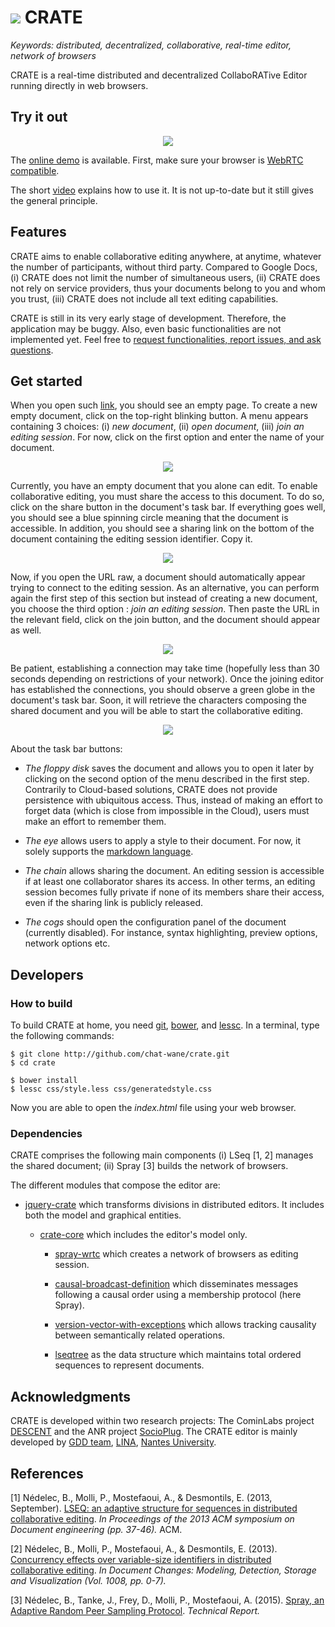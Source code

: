# <img src="https://raw.githubusercontent.com/Chat-Wane/CRATE/master/img/crateicon.png" > CRATE

<i>Keywords: distributed, decentralized, collaborative, real-time editor,
network of browsers</i>

CRATE is a real-time distributed and decentralized CollaboRATive Editor running
directly in web browsers.

## Try it out

<div style="text-align:center; width:inherit"> <img
  src="https://raw.githubusercontent.com/Chat-Wane/CRATE/master/img/screenshot.png"
  style="max-width:500px"/> </div>

The [online demo](http://chat-wane.github.io/CRATE/) is available. First, make
sure your browser is [WebRTC
compatible](http://caniuse.com/#feat=rtcpeerconnection).

The short
[video](https://www.dropbox.com/s/egf2c2do1jd331w/CRATE-video.mp4?dl=0) explains
how to use it. It is not up-to-date but it still gives the general principle.

## Features

CRATE aims to enable collaborative editing anywhere, at anytime, whatever the
number of participants, without third party. Compared to Google Docs, (i) CRATE
does not limit the number of simultaneous users, (ii) CRATE does not rely on
service providers, thus your documents belong to you and whom you trust, (iii)
CRATE does not include all text editing capabilities.

CRATE is still in its very early stage of development. Therefore, the
application may be buggy. Also, even basic functionalities are not implemented
yet. Feel free to [request functionalities, report issues, and ask
questions](https://github.com/Chat-Wane/CRATE/issues).

## Get started

When you open such [link](http://chat-wane.github.io/CRATE), you should see an
empty page. To create a new empty document, click on the top-right blinking
button. A menu appears containing 3 choices: (i) <i>new document</i>, (ii)
<i>open document</i>, (iii) <i>join an editing session</i>. For now, click on
the first option and enter the name of your document.

<div style="text-align:center; width:inherit"> <img
  src="https://raw.githubusercontent.com/Chat-Wane/CRATE/master/img/new.gif"
  style="max-width:500px"/> </div>

Currently, you have an empty document that you alone can edit. To enable
collaborative editing, you must share the access to this document. To do so,
click on the share button in the document's task bar. If everything goes well,
you should see a blue spinning circle meaning that the document is accessible.
In addition, you should see a sharing link on the bottom of the document
containing the editing session identifier. Copy it.

<div style="text-align:center; width:inherit"> <img
  src="https://raw.githubusercontent.com/Chat-Wane/CRATE/master/img/share.gif"
  style="max-width:500px"/> </div>

Now, if you open the URL raw, a document should automatically appear trying to
connect to the editing session. As an alternative, you can perform again the
first step of this section but instead of creating a new document, you choose
the third option : <i>join an editing session</i>. Then paste the URL in the
relevant field, click on the join button, and the document should appear as
well.

<div style="text-align:center; width:inherit"> <img
  src="https://raw.githubusercontent.com/Chat-Wane/CRATE/master/img/join.gif"
  style="max-width:500px"/> </div>

Be patient, establishing a connection may take time (hopefully less than 30
seconds depending on restrictions of your network). Once the joining editor has
established the connections, you should observe a green globe in the document's
task bar. Soon, it will retrieve the characters composing the shared document
and you will be able to start the collaborative editing.

<div style="text-align:center; width:inherit"> <img
  src="https://raw.githubusercontent.com/Chat-Wane/CRATE/master/img/writing.gif"
  style="max-width:500px"/> </div>

About the task bar buttons:

* <i>The floppy disk</i> saves the document and allows you to open it later by
  clicking on the second option of the menu described in the first
  step. Contrarily to Cloud-based solutions, CRATE does not provide persistence
  with ubiquitous access. Thus, instead of making an effort to forget data
  (which is close from impossible in the Cloud), users must make an effort to
  remember them.

* <i>The eye</i> allows users to apply a style to their document. For now, it
  solely supports the [markdown
  language](https://en.wikipedia.org/wiki/Markdown).

* <i>The chain</i> allows sharing the document. An editing session is accessible
  if at least one collaborator shares its access. In other terms, an editing
  session becomes fully private if none of its members share their access, even
  if the sharing link is publicly released.

* <i>The cogs</i> should open the configuration panel of the document (currently
  disabled). For instance, syntax highlighting, preview options, network options
  etc.

## Developers
### How to build
To build CRATE at home, you need [git](https://git-scm.com/),
[bower](http://bower.io/), and [lessc](http://lesscss.org/). In a terminal, type
the following commands:
```
$ git clone http://github.com/chat-wane/crate.git
$ cd crate

$ bower install
$ lessc css/style.less css/generatedstyle.css
```
Now you are able to open the <i>index.html</i> file using your web browser.

### Dependencies
CRATE comprises the following main components (i) LSeq [1, 2] manages the shared
document; (ii) Spray [3] builds the network of browsers.

The different modules that compose the editor are:

* [jquery-crate](https://github.com/Chat-Wane/jquery-crate) which transforms
  divisions in distributed editors. It includes both the model and graphical
  entities.

  * [crate-core](https://github.com/Chat-Wane/crate-core) which includes the
    editor's model only.

    * [spray-wrtc](https://github.com/Chat-Wane/spray-wrtc) which creates a
      network of browsers as editing session.

    * [causal-broadcast-definition](https://github.com/Chat-Wane/CausalBroadcastDefinition)
      which disseminates messages following a causal order using a membership
      protocol (here Spray).

    * [version-vector-with-exceptions](https://github.com/Chat-Wane/version-vector-with-exceptions)
      which allows tracking causality between semantically related operations.

    * [lseqtree](https://github.com/Chat-Wane/LSEQTree) as the data structure
      which maintains total ordered sequences to represent documents.

## Acknowledgments

CRATE is developed within two research projects: The CominLabs project
[DESCENT](http://www.descent.cominlabs.ueb.eu/) and the ANR project
[SocioPlug](http://socioplug.univ-nantes.fr/). The CRATE editor is mainly
developed by [GDD team](https://sites.google.com/site/gddlina/),
[LINA](https://www.lina.univ-nantes.fr/), [Nantes
University](http://www.univ-nantes.fr/).

## References

[1] Nédelec, B., Molli, P., Mostefaoui, A., & Desmontils, E. (2013,
September). [LSEQ: an adaptive structure for sequences in distributed
collaborative
editing](http://hal.univ-nantes.fr/docs/00/92/16/33/PDF/fp025-nedelec.pdf). <i>In
Proceedings of the 2013 ACM symposium on Document engineering (pp. 37-46).</i> ACM.

[2] Nédelec, B., Molli, P., Mostefaoui, A., & Desmontils,
E. (2013). [Concurrency effects over variable-size identifiers in distributed
collaborative
editing](https://hal.archives-ouvertes.fr/hal-00921655/document). <i>In
Document Changes: Modeling, Detection, Storage and Visualization (Vol. 1008,
pp. 0-7).</i>

[3] Nédelec, B., Tanke, J., Frey, D., Molli, P., Mostefaoui, A. (2015).
[Spray, an Adaptive Random Peer Sampling Protocol](https://hal.archives-ouvertes.fr/hal-01203363/file/spray.pdf). <i>Technical Report.</i>
